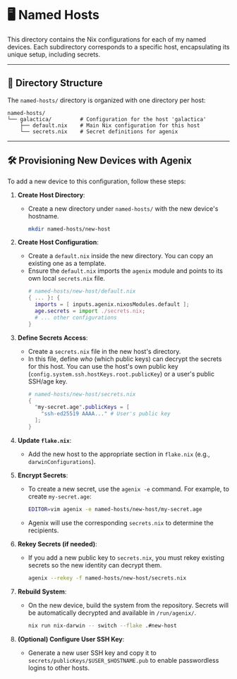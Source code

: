 # 🖥️ Named Hosts

This directory contains the Nix configurations for each of my named devices. Each subdirectory corresponds to a specific host, encapsulating its unique setup, including secrets.

---

## 📂 Directory Structure

The `named-hosts/` directory is organized with one directory per host:

```plaintext
named-hosts/
└── galactica/         # Configuration for the host 'galactica'
    ├── default.nix    # Main Nix configuration for this host
    └── secrets.nix    # Secret definitions for agenix
```

---

## 🛠️ Provisioning New Devices with Agenix

To add a new device to this configuration, follow these steps:

1.  **Create Host Directory**:
    -   Create a new directory under `named-hosts/` with the new device's hostname.
        ```bash
        mkdir named-hosts/new-host
        ```

2.  **Create Host Configuration**:
    -   Create a `default.nix` inside the new directory. You can copy an existing one as a template.
    -   Ensure the `default.nix` imports the `agenix` module and points to its own local `secrets.nix` file.
        ```nix
        # named-hosts/new-host/default.nix
        { ... }: {
          imports = [ inputs.agenix.nixosModules.default ];
          age.secrets = import ./secrets.nix;
          # ... other configurations
        }
        ```

3.  **Define Secrets Access**:
    -   Create a `secrets.nix` file in the new host's directory.
    -   In this file, define *who* (which public keys) can decrypt the secrets for this host. You can use the host's own public key (`config.system.ssh.hostKeys.root.publicKey`) or a user's public SSH/age key.
        ```nix
        # named-hosts/new-host/secrets.nix
        {
          "my-secret.age".publicKeys = [
            "ssh-ed25519 AAAA..." # User's public key
          ];
        }
        ```

4.  **Update `flake.nix`**:
    -   Add the new host to the appropriate section in `flake.nix` (e.g., `darwinConfigurations`).

5.  **Encrypt Secrets**:
    -   To create a new secret, use the `agenix -e` command. For example, to create `my-secret.age`:
        ```bash
        EDITOR=vim agenix -e named-hosts/new-host/my-secret.age
        ```
    -   Agenix will use the corresponding `secrets.nix` to determine the recipients.

6.  **Rekey Secrets (if needed)**:
    -   If you add a new public key to `secrets.nix`, you must rekey existing secrets so the new identity can decrypt them.
        ```bash
        agenix --rekey -f named-hosts/new-host/secrets.nix
        ```

7.  **Rebuild System**:
    -   On the new device, build the system from the repository. Secrets will be automatically decrypted and available in `/run/agenix/`.
        ```bash
        nix run nix-darwin -- switch --flake .#new-host
        ```

8.  **(Optional) Configure User SSH Key**:
    -   Generate a new user SSH key and copy it to `secrets/publicKeys/$USER_$HOSTNAME.pub` to enable passwordless logins to other hosts. 
